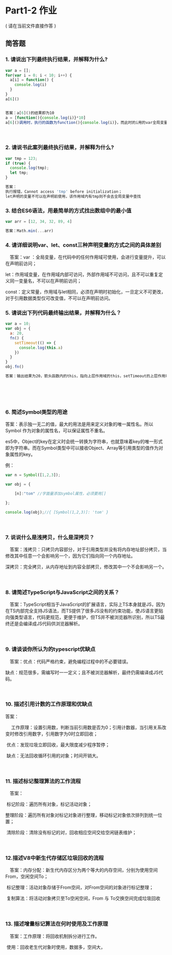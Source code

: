 # Part1-2 作业

( 请在当前文件直接作答 )

## 简答题

### 1. 请说出下列最终执行结果，并解释为什么?

```javascript
var a = [];
for(var i = 0; i < 10; i++) {
  a[i] = function() {
    console.log(i)
  }
}
a[6]()


答案：a[6]()的结果即为10
a = [function(){console.log(i)}*10]
a[6]()调用时，执行的函数为function(){console.log(i)}，而此时的i用的var全局变量定义，已经在for的情况下赋值为10，所以无论执行数组a中的哪一个下标对应的值都为10
```

　　

### 2. 请说书此案列最终执行结果，并解释为什么?

```javascript
var tmp = 123;
if (true) {
  console.log(tmp);
  let tmp;
}

答案：
执行报错，Cannot access 'tmp' before initialization；
let声明的变量不可以在声明前使用，该作用域内有tmp则不会去全局变量中查找
```



### 3. 结合ES6语法，用最简单的方式找出数组中的最小值

```javascript
var arr = [12, 34, 32, 89, 4]

答案：Math.min(...arr)
```



### 4. 请详细说明var、let、const三种声明变量的方式之间的具体差别

　答案：var ：全局变量，在代码中的任何作用域可使用，会进行变量提升，可以在声明前访问；

​				let：作用域变量，在作用域内部可访问，外部作用域不可访问，且不可以重复定义同一变量名，不可以在声明前访问；

​				const：定义常量，作用域与let相同，必须在声明时初始化，一旦定义不可更改，对于引用数据类型仅可改变值，不可以在声明前访问。



### 5. 请说出下列代码最终输出结果，并解释为什么？

```javascript
var a = 10;
var obj = {
  a: 20,
  fn() {
    setTimeout(() => {
      console.log(this.a)
    })
  }
}
obj.fn()

答案：输出结果为20，箭头函数内的this，指向上层作用域的this，setTimeout的上层作用域为fn，fn的this指向调用者obj，obj的a为20。
```

　

　

### 6. 简述Symbol类型的用途

答案：表示独一无二的值，最大的用法是用来定义对象的唯一属性名。所以 Symbol 作为对象的属性名，可以保证属性不重名。

es5中，Object的key在定义时会统一转换为字符串，也就意味着key的唯一形式即为字符串。而在Symbol类型中可以接收Object、Array等引用类型的值作为对象属性的key。

例：

```javascript
var n = Symbol([1,2,3]);

var obj = {

	[n]:"tom" //字面量添加symbol属性，必须要用[]

};

console.log(obj);//{ [Symbol(1,2,3)]: 'tom' }
```

　

### 7. 说说什么是浅拷贝，什么是深拷贝？

　答案：浅拷贝：只拷贝内容部分，对于引用类型并没有将内存地址部分拷贝，当修改其中任意一个会影响另一个，因为它们指向同一个内存地址。

深拷贝：完全拷贝，从内存地址到内容全部拷贝，修改其中一个不会影响另一个。

　

### 8. 请简述TypeScript与JavaScript之间的关系？

　答案：TypeScript相当于JavaScript的扩展语言，实际上TS本身就是JS，因为在TS内部完全支持JS语法，而TS提供了很多JS没有的约束功能，使JS语言更贴向强类型语言，代码更规范，更便于维护，但TS并不被浏览器所识别，所以TS最终还是会编译成JS代码供浏览器解析。

　

### 9. 请谈谈你所认为的typescript优缺点

　答案：优点：代码严格约束，避免编程过程中的不必要错误。

​				缺点：规范很多，需编写时一一定义；且不被浏览器解析，最终仍需编译成JS代码。

　

### 10. 描述引用计数的工作原理和优缺点

答案：

　	工作原理：设置引用数，判断当前引用数是否为0；引用计数器，当引用关系改变时修改引用数字，引用数字为0时立即回收；

​		优点：发现垃圾立即回收，最大限度减少程序暂停；

​		缺点：无法回收循环引用的对象；时间开销大。

　

### 11. 描述标记整理算法的工作流程

　答案：

​			标记阶段：遍历所有对象，标记活动对象；

​			整理阶段：遍历所有对象对标记对象进行整理，移动标记对象依次排列到统一位置；

​			清除阶段：清除没有标记的对，回收相应空间交给空闲链表维护；

　

### 12.描述V8中新生代存储区垃圾回收的流程

　答案：内存分配：新生代内存区分为两个等大的内存空间，分别为使用空间From，空闲空间To；

​				标记整理：活动对象存储于From空间，对From空间的对象进行标记整理；

​				复制算法：将活动对象拷贝至To空闲空间，From 与 To交换空间完成垃圾回收

　

### 13. 描述增量标记算法在何时使用及工作原理

　答案：工作原理：将回收机制拆分进行工作。

​				使用：回收老生代对象时使用，数据多，空间大，

　